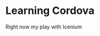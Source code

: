 Learning Cordova
======================================================================

Right now my play with Icenium 